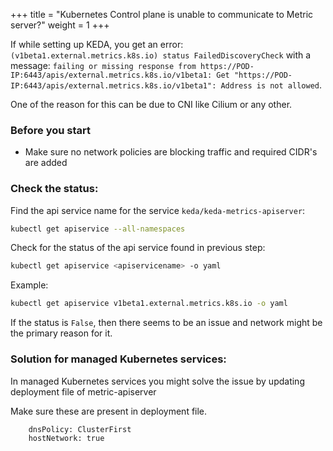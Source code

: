 +++
title = "Kubernetes Control plane is unable to communicate to Metric server?"
weight = 1
+++

If while setting up KEDA, you get an error: `(v1beta1.external.metrics.k8s.io) status FailedDiscoveryCheck` with a message: `failing or missing response from https://POD-IP:6443/apis/external.metrics.k8s.io/v1beta1: Get "https://POD-IP:6443/apis/external.metrics.k8s.io/v1beta1": Address is not allowed`.

 One of the reason for this can be due to CNI like Cilium or any other.

### Before you start

- Make sure no network policies are blocking traffic and required CIDR's are added

### Check the status:

Find the api service name for the service `keda/keda-metrics-apiserver`:

```sh
kubectl get apiservice --all-namespaces
```

Check for the status of the api service found in previous step:

```sh
kubectl get apiservice <apiservicename> -o yaml
```

Example:

```sh
kubectl get apiservice v1beta1.external.metrics.k8s.io -o yaml
```

If the status is `False`, then there seems to be an issue and network might be the primary reason for it.


### Solution for managed Kubernetes services:

In managed Kubernetes services you might solve the issue by updating deployment file of metric-apiserver

Make sure these are present in deployment file.
```sh
    dnsPolicy: ClusterFirst
    hostNetwork: true
```

